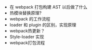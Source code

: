 - 在 webpack 打包构建 AST 以后做了什么
- 热模块替换原理? 
- webpack 的工作流程
- loader 和 plugin 的区别，实现原理
- webpack热更新？
- Style-loader 实现
- webpack打包流程